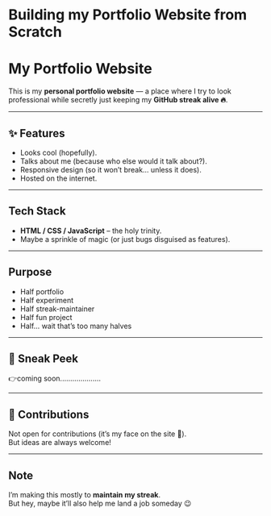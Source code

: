 # Building my Portfolio Website from Scratch 
# My Portfolio Website  

This is my **personal portfolio website** — a place where I try to look professional while secretly just keeping my **GitHub streak alive 🔥**.  

---

## ✨ Features  
- Looks cool (hopefully).  
- Talks about me (because who else would it talk about?).  
- Responsive design (so it won’t break… unless it does).  
- Hosted on the internet.  

---

## Tech Stack  
- **HTML / CSS / JavaScript** – the holy trinity.  
- Maybe a sprinkle of magic (or just bugs disguised as features).  

---

## Purpose  
- Half portfolio  
- Half experiment  
- Half streak-maintainer  
- Half fun project  
- Half… wait that’s too many halves 

---

## 📸 Sneak Peek  
👉coming soon....................

---

## 🤝 Contributions  
Not open for contributions (it’s my face on the site 👀).  
But ideas are always welcome!  

---

## Note  
I’m making this mostly to **maintain my streak**.  
But hey, maybe it’ll also help me land a job someday 😉  
